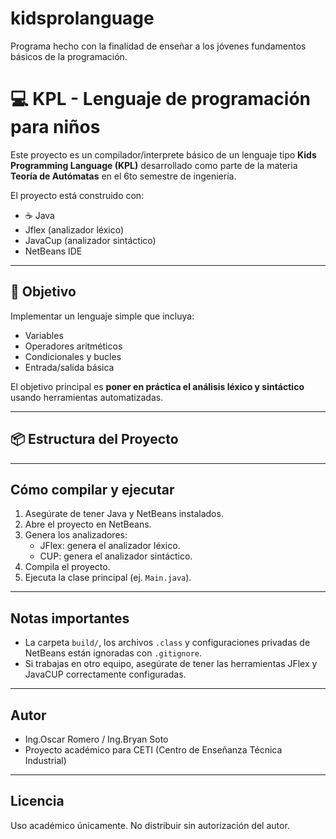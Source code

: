 # kidsprolanguage
Programa hecho con la finalidad de enseñar a los jóvenes fundamentos básicos de la programación.

# 💻 KPL - Lenguaje de programación para niños

Este proyecto es un compilador/interprete básico de un lenguaje tipo **Kids Programming Language (KPL)** desarrollado como parte de la materia **Teoría de Autómatas** en el 6to semestre de ingeniería.

El proyecto está construido con:

- ☕ Java 
- Jflex (analizador léxico)
- JavaCup (analizador sintáctico)
- NetBeans IDE

---

## 🧠 Objetivo

Implementar un lenguaje simple que incluya:

- Variables
- Operadores aritméticos
- Condicionales y bucles
- Entrada/salida básica

El objetivo principal es **poner en práctica el análisis léxico y sintáctico** usando herramientas automatizadas.

---

## 📦 Estructura del Proyecto


---

## Cómo compilar y ejecutar

1. Asegúrate de tener Java y NetBeans instalados.
2. Abre el proyecto en NetBeans.
3. Genera los analizadores:
   - JFlex: genera el analizador léxico.
   - CUP: genera el analizador sintáctico.
4. Compila el proyecto.
5. Ejecuta la clase principal (ej. `Main.java`).

---

## Notas importantes

- La carpeta `build/`, los archivos `.class` y configuraciones privadas de NetBeans están ignoradas con `.gitignore`.
- Si trabajas en otro equipo, asegúrate de tener las herramientas JFlex y JavaCUP correctamente configuradas.

---

## Autor

- Ing.Oscar Romero / Ing.Bryan Soto 
- Proyecto académico para CETI (Centro de Enseñanza Técnica Industrial)

---

## Licencia

Uso académico únicamente. No distribuir sin autorización del autor.

